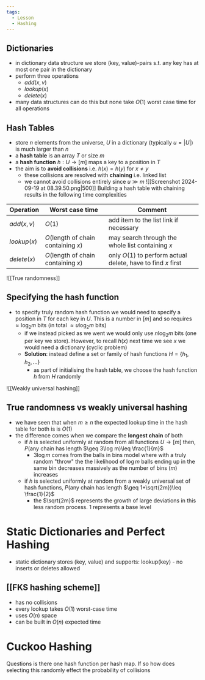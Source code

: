 ```yaml
---
tags:
  - Lesson
  - Hashing
---
```

## Dictionaries
- in dictionary data structure we store (key, value)-pairs s.t. any key has at most one pair in the dictionary 
- perform three operations
	- $add(x,v)$ 
	- $lookup(x)$
	- $delete(x)$
- many data structures can do this but none take $O(1)$ worst case time for all operations
## Hash Tables
- store $n$ elements from the universe, $U$ in a dictionary (typically $u=|U|)$ is much larger than $n$
- a **hash table** is an array $T$ or size $m$
- a **hash function** $h:U \to [m]$ maps a key to a position in $T$
- the aim is to **avoid collisions** i.e. $h(x) = h(y)$ for $x \neq y$ 
	- these collisions are resolved with **chaining** i.e. linked list
	- we cannot avoid collisions entirely since $u \gg m$ 
![[Screenshot 2024-09-19 at 08.39.50.png|500]]
Building a hash table with chaining results in the following time complexities

| Operation   | Worst case time                     | Comment                                                      |
| ----------- | ----------------------------------- | ------------------------------------------------------------ |
| $add(x,v)$  | $O(1)$                              | add item to the list link if necessary                       |
| $lookup(x)$ | $O($length of chain containing $x)$ | may search through the whole list containing $x$             |
| $delete(x)$ | $O($length of chain containing $x)$ | only $O(1)$ to perform actual delete, have to find $x$ first |
![[True randomness]]
## Specifying the hash function
- to specify truly random hash function we would need to specify a position in $T$ for each key in $U$. This is a number in $[m]$ and so requires $\approx \log_{2}m$ bits (in total $\approx u \log_{2}m$ bits)
	- if we instead picked as we went we would only use $n \log_{2}m$ bits (one per key we store). However, to recall $h(x)$ next time we see $x$ we would need a dictionary (cyclic problem)
	- **Solution**: instead define a set or family of hash functions $H=\{h_{1},h_{2},...\}$
		- as part of initialising the hash table, we choose the hash function $h$ from $H$ randomly

![[Weakly universal hashing]]
## True randomness vs weakly universal hashing
- we have seen that when $m \geq n$ the expected lookup time in the hash table for both is is $O(1)$
- the difference comes when we compare the **longest chain** of both
	- if $h$ is selected uniformly at random from all functions $U\to [m]$ then, $P($any chain has length $\geq 3\log m)\leq \frac{1}{m}$
		- $3\log m$ comes from the balls in bins model where with a truly random "throw" the the likelihood of $\log m$ balls ending up in the same bin decreases massively as the number of bins ($m$) increases
	- if $h$ is selected uniformly at random from a weakly universal set of hash functions, $P($any chain has length $\geq 1+\sqrt{2m})\leq \frac{1}{2}$
		- the $\sqrt{2m}$ represents the growth of large deviations in this less random process. $1$ represents a base level
# Static Dictionaries and Perfect Hashing
- static dictionary stores (key, value) and supports: lookup(key) - no inserts or deletes allowed
## [[FKS hashing scheme]]
- has no collisions 
- every lookup takes $O(1)$ worst-case time
- uses $O(n)$ space
- can be built in $O(n)$ expected time
# Cuckoo Hashing



Questions
is there one hash function per hash map. If so how does selecting this randomly effect the probability of collisions